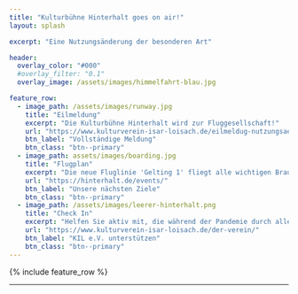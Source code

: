 ```yaml
---
title: "Kulturbühne Hinterhalt goes on air!"
layout: splash

excerpt: "Eine Nutzungsänderung der besonderen Art"

header:
  overlay_color: "#000"
  #overlay_filter: "0.1"
  overlay_image: /assets/images/himmelfahrt-blau.jpg

feature_row:
  - image_path: /assets/images/runway.jpg
    title: "Eilmeldung"
    excerpt: "Die Kulturbühne Hinterhalt wird zur Fluggesellschaft!"
    url: "https://www.kulturverein-isar-loisach.de/eilmeldug-nutzungsaenderung-kulturbuehne-hinterhalt-wird-zur-fluggesellschaft/"
    btn_label: "Vollständige Meldung"
    btn_class: "btn--primary"
  - image_path: assets/images/boarding.jpg
    title: "Flugplan"
    excerpt: "Die neue Fluglinie 'Gelting 1' fliegt alle wichtigen Brauereiziele der näheren und weiteren Umgebung an. Darüber hinaus finden Sie hier die nächsten Ziele in Form von LIVE-Streams."
    url: "https://hinterhalt.de/events/"
    btn_label: "Unsere nächsten Ziele"
    btn_class: "btn--primary"
  - image_path: /assets/images/leerer-hinterhalt.png
    title: "Check In"
    excerpt: "Helfen Sie aktiv mit, die während der Pandemie durch alle Raster gefallene Kulturszene zu erhalten, indem Sie den Kulturverein Isar-Loisach e.V. unterstützen."
    url: "https://www.kulturverein-isar-loisach.de/der-verein/"
    btn_label: "KIL e.V. unterstützen"
    btn_class: "btn--primary"
---
```


{% include feature_row %}

---
